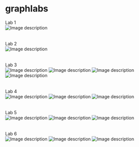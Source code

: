 # graphlabs
Lab 1</br>
![Image description](https://github.com/tvoyammn/graphlabs/blob/master/graph-lab1/lab1.png)
</br>
</br>
</br>
Lab 2</br>
![Image description](https://github.com/tvoyammn/graphlabs/blob/master/graph-lab2/lab2.png)
</br>
</br>
</br>
Lab 3</br>
![Image description](https://github.com/tvoyammn/graphlabs/blob/master/graph-lab3/lab3(1).png)
![Image description](https://github.com/tvoyammn/graphlabs/blob/master/graph-lab3/lab3(2).png)
![Image description](https://github.com/tvoyammn/graphlabs/blob/master/graph-lab3/lab3(3).png)
![Image description](https://github.com/tvoyammn/graphlabs/blob/master/graph-lab3/lab3(4).png)
</br>
</br>
</br>
Lab 4</br>
![Image description](https://github.com/tvoyammn/graphlabs/blob/master/graph-lab4/lab4(1).png)
![Image description](https://github.com/tvoyammn/graphlabs/blob/master/graph-lab4/lab4(2).png)
![Image description](https://github.com/tvoyammn/graphlabs/blob/master/graph-lab4/lab4(3).png)
</br>
</br>
</br>
Lab 5</br>
![Image description](https://github.com/tvoyammn/graphlabs/blob/master/graph-lab5/lake1.png)
![Image description](https://github.com/tvoyammn/graphlabs/blob/master/graph-lab5/lake2.png)
![Image description](https://github.com/tvoyammn/graphlabs/blob/master/graph-lab5/lake3.png)
</br>
</br>
</br>
Lab 6</br>
![Image description](https://github.com/tvoyammn/graphlabs/blob/master/graph-lab6/pokemon1.jpg)
![Image description](https://github.com/tvoyammn/graphlabs/blob/master/graph-lab6/pokemon2.jpg)
![Image description](https://github.com/tvoyammn/graphlabs/blob/master/graph-lab6/pokemon3.jpg)
